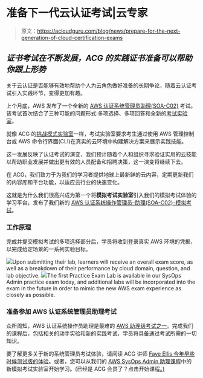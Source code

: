 # 准备下一代云认证考试|云专家

> 原文：<https://acloudguru.com/blog/news/prepare-for-the-next-generation-of-cloud-certification-exams>

## *证书考试在不断发展，ACG 的实践证书准备可以帮助你跟上形势*

关于云认证是否能够有效地帮助个人为云角色做好准备的长期争论，随着云认证考试引入实践环节，变得更加有趣。

上个月底，AWS 发布了一个全新的 [AWS 认证系统管理员助理(SOA-C02)](https://acloudguru.com/course/aws-certified-sysops-administrator-associate) 考试。该考试首次结合了三种可能的问题形式:多项选择、多项回答和全新的[考试实验室](https://aws.amazon.com/blogs/training-and-certification/tips-for-taking-an-aws-certification-exam-with-exam-labs/)。

就像 ACG 的[挑战模式实验室](https://acloudguru.com/blog/news/introducing-challenge-mode-for-a-cloud-gurus-hands-on-labs)一样，考试实验室要求考生通过使用 AWS 管理控制台或 AWS 命令行界面(CLI)在真实的云环境中构建解决方案来展示实践技能。

这一发展反映了认证考试的演变，我们预计随着个人和组织寻求验证实用的云技能以帮助职业发展并做出更有效的人员配备和招聘决策，这一演变将继续下去。

在 ACG，我们致力于为我们的学习者提供地球上最新鲜的云内容，定期更新我们的内容库和平台功能，以适应云行业的快速变化。

这就是为什么我们很高兴成为第一个将**模拟考试实验室**引入我们的模拟考试体验的学习平台，发布了我们新的 [AWS 认证系统操作管理员–助理(SOA-C02)–模拟考试](https://learn.acloud.guru/course/aws-certified-sysops-admin-associate/learn/2ce9abd2-4c0b-4072-a1f6-801faa53ff51/b0a1e7fc-9022-4625-a2a6-286c81247f75/quiz/b0a1e7fc-9022-4625-a2a6-286c81247f75)。

### **工作原理**

完成并提交模拟考试的多项选择部分后，学员将收到登录真实 AWS 环境的凭据，以完成给定场景的一系列实验目标。

![](img/fd872e5994f21a021b3b13383bbca76b.png)Upon submitting their lab, learners will receive an overall exam score, as well as a breakdown of their performance by cloud domain, question, and lab objective. ![](img/6d224e0a6c5a9a7a85cecc7a39850c47.png)The first Practice Exam Lab is available in our SysOps Admin practice exam today, and additional labs will be incorporated into the exam in the future in order to mimic the new AWS exam experience as closely as possible.

### 准备参加 AWS 认证系统管理员助理考试

众所周知，AWS 认证系统操作员助理是最难的 [AWS 助理级考试之一](https://acloudguru.com/blog/engineering/which-aws-certification-should-i-take)。完成我们的课程后，包括相关的动手实验和新的实践考试，学员将具备通过考试所需的一切知识。

要了解更多关于新的系统管理员考试体验，请阅读 ACG 讲师 [Faye Ellis 今年早些时候测试版的体验](https://acloudguru.com/blog/engineering/what-we-learned-taking-the-new-aws-sysops-administrator-associate-beta-exam)。或者，您可以从我们的 [AWS SysOps Admin 助理课程](https://acloudguru.com/course/aws-certified-sysops-administrator-associate)中的新模拟考试实验室开始学习。(已经是 ACG 会员了？点击开始课程[。)](https://learn.acloud.guru/course/aws-certified-sysops-admin-associate/overview)